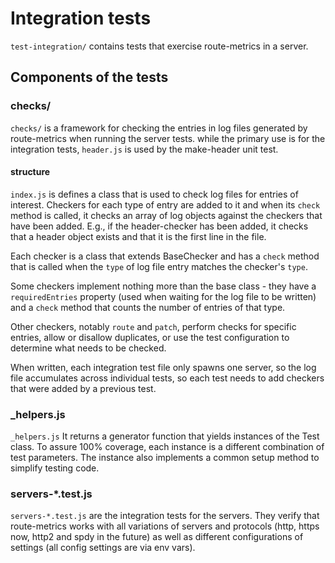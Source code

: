# Integration tests

`test-integration/` contains tests that exercise route-metrics in a server.

## Components of the tests

### checks/
`checks/` is a framework for checking the entries in log files generated by route-metrics when running the server tests. while the primary use is for the integration tests, `header.js` is used by the make-header unit test.

#### structure
`index.js` is defines a class that is used to check log files for entries of interest. Checkers for each type of entry are added to it and when its `check` method is called, it checks an array of log objects against the checkers that have been added. E.g., if the header-checker has been added, it checks that a header object exists and that it is the first line in the file.

Each checker is a class that extends BaseChecker and has a `check` method that is called when the `type` of log file entry matches the checker's `type`.

Some checkers implement nothing more than the base class - they have a `requiredEntries` property (used when waiting for the log file to be written) and a `check` method that counts the number of entries of that type.

Other checkers, notably `route` and `patch`, perform checks for specific entries, allow or disallow duplicates, or use the test configuration to determine what needs to be checked.

When written, each integration test file only spawns one server, so the log file accumulates across individual tests, so each test needs to add checkers that were added by a previous test.

### _helpers.js
`_helpers.js` It returns a generator function that yields instances of the Test class. To assure 100% coverage, each instance is a different combination of test parameters. The instance also implements a common setup method to simplify testing code.

### servers-*.test.js
`servers-*.test.js` are the integration tests for the servers. They verify that route-metrics works with all variations of servers and protocols (http, https now, http2 and spdy in the future) as well as different configurations of settings (all config settings are via env vars).




